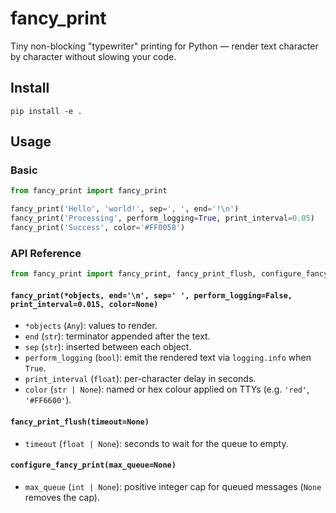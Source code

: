# fancy_print

Tiny non-blocking "typewriter" printing for Python — render text character by character without slowing your code.

## Install

```
pip install -e .
```

## Usage

### Basic

```python
from fancy_print import fancy_print

fancy_print('Hello', 'world!', sep=', ', end='!\n')
fancy_print('Processing', perform_logging=True, print_interval=0.05)
fancy_print('Success', color='#FF0058')
```

### API Reference

```python
from fancy_print import fancy_print, fancy_print_flush, configure_fancy_print
```

#### `fancy_print(*objects, end='\n', sep=' ', perform_logging=False, print_interval=0.015, color=None)`
- `*objects` (`Any`): values to render.
- `end` (`str`): terminator appended after the text.
- `sep` (`str`): inserted between each object.
- `perform_logging` (`bool`): emit the rendered text via `logging.info` when `True`.
- `print_interval` (`float`): per-character delay in seconds.
- `color` (`str | None`): named or hex colour applied on TTYs (e.g. `'red'`, `'#FF6600'`).

#### `fancy_print_flush(timeout=None)`
- `timeout` (`float | None`): seconds to wait for the queue to empty.

#### `configure_fancy_print(max_queue=None)`
- `max_queue` (`int | None`): positive integer cap for queued messages (`None` removes the cap).
